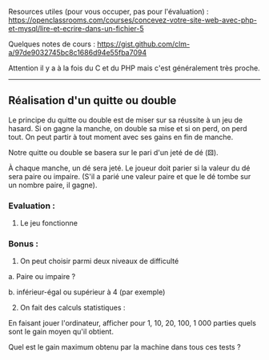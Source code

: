 
Resources utiles (pour vous occuper, pas pour l'évaluation) :
https://openclassrooms.com/courses/concevez-votre-site-web-avec-php-et-mysql/lire-et-ecrire-dans-un-fichier-5

Quelques notes de cours :
https://gist.github.com/clm-a/97de9032745bc8c1686d94e55fba7094

Attention il y a à la fois du C et du PHP mais c'est généralement très proche.



----------------------

## Réalisation d'un quitte ou double

Le principe du quitte ou double est de miser sur sa réussite à un jeu de hasard.
Si on gagne la manche, on double sa mise et si on perd, on perd tout.
On peut partir à tout moment avec ses gains en fin de manche.

Notre quitte ou double se basera sur le pari d'un jeté de dé (⚄).

À chaque manche, un dé sera jeté. Le joueur doit parier si la valeur du dé
sera paire ou impaire.
(S'il a parié une valeur paire et que le dé tombe sur un nombre paire, il gagne).

### Evaluation :
1) Le jeu fonctionne
### Bonus :
1. On peut choisir parmi deux niveaux de difficulté

  a. Paire ou impaire ?

  b. inférieur-égal ou supérieur à 4 (par exemple)

2. On fait des calculs statistiques :

  En faisant jouer l'ordinateur, afficher pour 1, 10, 20, 100, 1 000 parties
  quels sont le gain moyen qu'il obtient.

  Quel est le gain maximum obtenu par la machine dans tous ces tests ?
